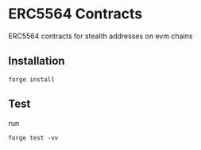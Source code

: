 # ERC5564 Contracts

ERC5564 contracts for stealth addresses on evm chains

## Installation

```
forge install
```

## Test

run

```
forge test -vv
```
